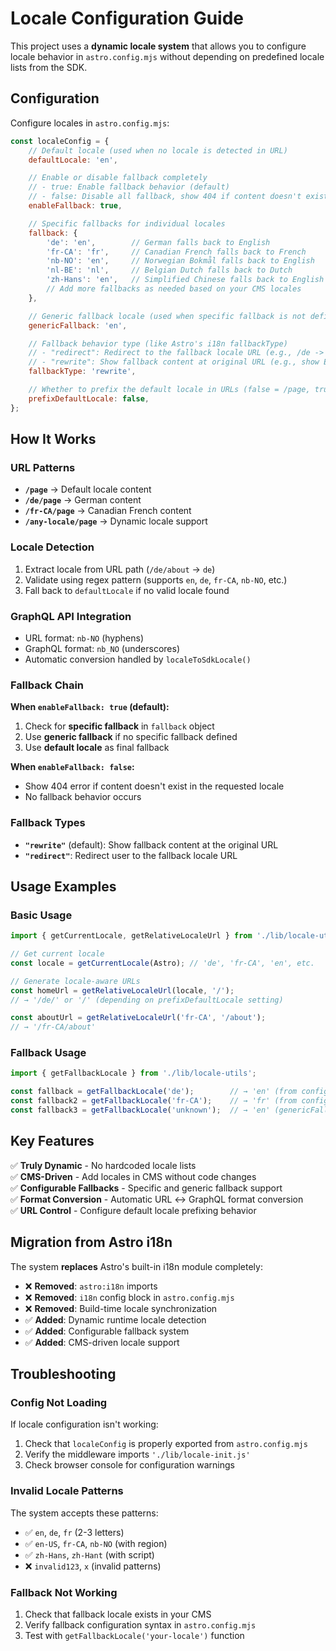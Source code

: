 # Locale Configuration Guide

This project uses a **dynamic locale system** that allows you to configure locale behavior in `astro.config.mjs` without depending on predefined locale lists from the SDK.

## Configuration

Configure locales in `astro.config.mjs`:

```javascript
const localeConfig = {
    // Default locale (used when no locale is detected in URL)
    defaultLocale: 'en',

    // Enable or disable fallback completely
    // - true: Enable fallback behavior (default)
    // - false: Disable all fallback, show 404 if content doesn't exist in requested locale
    enableFallback: true,

    // Specific fallbacks for individual locales
    fallback: {
        'de': 'en',        // German falls back to English
        'fr-CA': 'fr',     // Canadian French falls back to French
        'nb-NO': 'en',     // Norwegian Bokmål falls back to English
        'nl-BE': 'nl',     // Belgian Dutch falls back to Dutch
        'zh-Hans': 'en',   // Simplified Chinese falls back to English
        // Add more fallbacks as needed based on your CMS locales
    },

    // Generic fallback locale (used when specific fallback is not defined)
    genericFallback: 'en',

    // Fallback behavior type (like Astro's i18n fallbackType)
    // - "redirect": Redirect to the fallback locale URL (e.g., /de -> /en)
    // - "rewrite": Show fallback content at original URL (e.g., show English content at /de)
    fallbackType: 'rewrite',

    // Whether to prefix the default locale in URLs (false = /page, true = /en/page)
    prefixDefaultLocale: false,
};
```

## How It Works

### URL Patterns
- **`/page`** → Default locale content
- **`/de/page`** → German content  
- **`/fr-CA/page`** → Canadian French content
- **`/any-locale/page`** → Dynamic locale support

### Locale Detection
1. Extract locale from URL path (`/de/about` → `de`)
2. Validate using regex pattern (supports `en`, `de`, `fr-CA`, `nb-NO`, etc.)
3. Fall back to `defaultLocale` if no valid locale found

### GraphQL API Integration  
- URL format: `nb-NO` (hyphens)
- GraphQL format: `nb_NO` (underscores)
- Automatic conversion handled by `localeToSdkLocale()`

### Fallback Chain
**When `enableFallback: true` (default):**
1. Check for **specific fallback** in `fallback` object
2. Use **generic fallback** if no specific fallback defined
3. Use **default locale** as final fallback

**When `enableFallback: false`:**
- Show 404 error if content doesn't exist in the requested locale
- No fallback behavior occurs

### Fallback Types
- **`"rewrite"`** (default): Show fallback content at the original URL
- **`"redirect"`**: Redirect user to the fallback locale URL

## Usage Examples

### Basic Usage
```javascript
import { getCurrentLocale, getRelativeLocaleUrl } from './lib/locale-utils';

// Get current locale
const locale = getCurrentLocale(Astro); // 'de', 'fr-CA', 'en', etc.

// Generate locale-aware URLs  
const homeUrl = getRelativeLocaleUrl(locale, '/'); 
// → '/de/' or '/' (depending on prefixDefaultLocale setting)

const aboutUrl = getRelativeLocaleUrl('fr-CA', '/about');
// → '/fr-CA/about'
```

### Fallback Usage
```javascript
import { getFallbackLocale } from './lib/locale-utils';

const fallback = getFallbackLocale('de');        // → 'en' (from config)
const fallback2 = getFallbackLocale('fr-CA');    // → 'fr' (from config)  
const fallback3 = getFallbackLocale('unknown');  // → 'en' (genericFallback)
```

## Key Features

✅ **Truly Dynamic** - No hardcoded locale lists  
✅ **CMS-Driven** - Add locales in CMS without code changes  
✅ **Configurable Fallbacks** - Specific and generic fallback support  
✅ **Format Conversion** - Automatic URL ↔ GraphQL format conversion  
✅ **URL Control** - Configure default locale prefixing behavior  

## Migration from Astro i18n

The system **replaces** Astro's built-in i18n module completely:

- ❌ **Removed**: `astro:i18n` imports
- ❌ **Removed**: `i18n` config block in `astro.config.mjs` 
- ❌ **Removed**: Build-time locale synchronization
- ✅ **Added**: Dynamic runtime locale detection
- ✅ **Added**: Configurable fallback system
- ✅ **Added**: CMS-driven locale support

## Troubleshooting

### Config Not Loading
If locale configuration isn't working:
1. Check that `localeConfig` is properly exported from `astro.config.mjs`
2. Verify the middleware imports `'./lib/locale-init.js'`
3. Check browser console for configuration warnings

### Invalid Locale Patterns
The system accepts these patterns:
- ✅ `en`, `de`, `fr` (2-3 letters)
- ✅ `en-US`, `fr-CA`, `nb-NO` (with region)
- ✅ `zh-Hans`, `zh-Hant` (with script)
- ❌ `invalid123`, `x` (invalid patterns)

### Fallback Not Working
1. Check that fallback locale exists in your CMS
2. Verify fallback configuration syntax in `astro.config.mjs`
3. Test with `getFallbackLocale('your-locale')` function